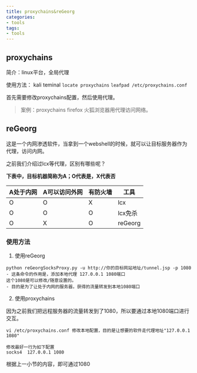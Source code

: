 ```yaml
---
title: proxychains&reGeorg
categories:
- tools
tags:
- tools
---
```

## proxychains

简介：linux平台，全局代理

使用方法：
kali teminal
`locate proxychains`
`leafpad /etc/proxychains.conf`

首先需要修改proxychains配置，然后使用代理。

>案例：proxychains firefox
火狐浏览器用代理访问网络。

## reGeorg
这是一个内网渗透软件，当拿到一个webshell的时候，就可以让目标服务器作为代理，访问内网。

之前我们介绍过lcx等代理，区别有哪些呢？

**下表中，目标机器简称为A；O代表是，X代表否**

| A处于内网 | A可以访问外网 | 有防火墙 | 工具|
|---|---|---|---|
| O | O | X | lcx |
| O | O | O | lcx免杀 |
| O | X | O | reGeorg |

### 使用方法

1. 使用reGeorg
```
python reGeorgSocksProxy.py -u http://你的目标网站地址/tunnel.jsp -p 1080
- 这条命令的作用是，添加本地代理 127.0.0.1 1080端口
这个1080是可以修改/随意设置的。
- 目的是为了让处于内网的服务器，获得的流量转发到本地1080端口
```
2. 使用proxychains

因为之前我们把远程服务器的流量转发到了1080，所以要通过本地1080端口进行交互。

```
vi /etc/proxychains.conf 修改本地配置，目的是让想要的软件走代理地址"127.0.0.1 1080"

修改最好一行为如下配置
socks4 	127.0.0.1 1080
```
根据上一小节的内容，即可通过1080